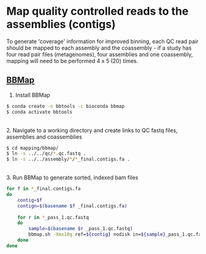 # Map quality controlled reads to the assemblies (contigs)

To generate 'coverage' information for improved binning, each QC read pair should be mapped to each assembly and the coassembly - if a study has four read pair files (metagenomes), four assemblies and one coassembly, mapping will need to be performed 4 x 5 (20) times.

## [BBMap](https://jgi.doe.gov/data-and-tools/software-tools/bbtools/bb-tools-user-guide/bbmap-guide/)

1. Install BBMap

```bash
$ conda create -n bbtools -c bioconda bbmap
$ conda activate bbtools
```

\
2. Navigate to a working directory and create links to QC fastq files, assemblies and coassemblies

```bash
$ cd mapping/bbmap/
$ ln -s ../../qc/*.qc.fastq .
$ ln -s ../../assembly/*/*_final.contigs.fa .
```

\
3. Run BBMap to generate sorted, indexed bam files

```bash
for f in *_final.contigs.fa
do
	contig=$f
	contign=$(basename $f _final.contigs.fa)
	
	for r in *_pass_1.qc.fastq
	do
		sample=$(basename $r _pass_1.qc.fastq)
		bbmap.sh -Xmx10g ref=${contig} nodisk in=${sample}_pass_1.qc.fastq in2=${sample}_pass_2.qc.fastq minid=0.90 threads=20 out=${sample}_${contign}contigs.bbmap.bam bs=bs.sh; sh bs.sh >& ${sample}_${contign}contigs.bbmap.log.txt
	done
done
```

